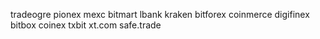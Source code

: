 tradeogre
pionex
mexc
bitmart
lbank
kraken
bitforex
coinmerce
digifinex
bitbox
coinex
txbit
xt.com
safe.trade